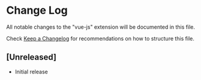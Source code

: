 # Change Log

All notable changes to the "vue-js" extension will be documented in this file.

Check [Keep a Changelog](http://keepachangelog.com/) for recommendations on how to structure this file.

## [Unreleased]

- Initial release

